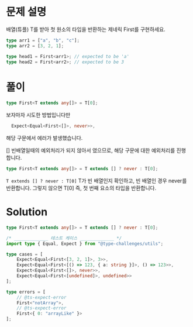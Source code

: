 # 문제 설명

배열(튜플) T를 받아 첫 원소의 타입을 반환하는 제네릭 First<T>를 구현하세요.

```ts
type arr1 = ["a", "b", "c"];
type arr2 = [3, 2, 1];

type head1 = First<arr1>; // expected to be 'a'
type head2 = First<arr2>; // expected to be 3
```

# 풀이

```ts
type First<T extends any[]> = T[0];
```

보자마자 시도한 방법입니다만

```ts
  Expect<Equal<First<[]>, never>>,
```

해당 구문에서 에러가 발생했습니다.

[] 빈배열일때의 예외처리가 되지 않아서 였으므로, 해당 구문에 대한 예외처리를 진행합니다.

```ts
type First<T extends any[]> = T extends [] ? never : T[0];
```

`T extends [] ? never : T[0]` T가 빈 배열인지 확인하고, 빈 배열인 경우 never를 반환합니다. 그렇지 않으면 T[0] 즉, 첫 번째 요소의 타입을 반환합니다.

# Solution

```ts
type First<T extends any[]> = T extends [] ? never : T[0];

/* _____________ 테스트 케이스 _____________ */
import type { Equal, Expect } from "@type-challenges/utils";

type cases = [
	Expect<Equal<First<[3, 2, 1]>, 3>>,
	Expect<Equal<First<[() => 123, { a: string }]>, () => 123>>,
	Expect<Equal<First<[]>, never>>,
	Expect<Equal<First<[undefined]>, undefined>>
];

type errors = [
	// @ts-expect-error
	First<"notArray">,
	// @ts-expect-error
	First<{ 0: "arrayLike" }>
];
```
